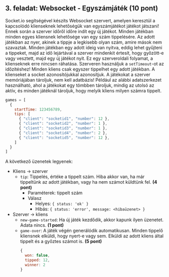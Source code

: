 ## 3. feladat: Websocket - Egyszámjáték (10 pont)
Socket.io segítségével készíts Websocket szervert, amelyen keresztül a kapcsolódó klienseknek lehetőségük van egyszámjátékot játékot játszani! Ennek során a szerver időről időre indít egy új játékot. Minden játékban minden egyes kliensnek lehetősége van egy szám tippelésére. Az adott játékban az nyer, akinek a tippje a legkisebb olyan szám, amire mások nem szavaztak. Minden játékban egy adott ideig van nyitva, eddig lehet gyűjteni a tippeket, majd az idő lejártával a szerver mindenkit értesít, hogy győzött-e vagy vesztett, majd egy új játékot nyit. Ez egy szerveroldali folyamat, a klienseknek erre nincsen ráhatása. Szerveren használjuk a `setTimeout`-ot az időzítéshez! Minden kliens csak egyszer tippelhet egy adott játékban. A klienseket a socket azonosítójukkal azonosítjuk. A játékokat a szerver memóriájában tároljuk, nem kell adatbázis! Például az alábbi adatszerkezet használható, ahol a játékokat egy tömbben tároljuk, mindig az utolsó az aktív, és minden játéknál tároljuk, hogy melyik kliens milyen számra tippelt.

```js
games = [
  {
    startTime: 123456789,
    tips: [
      { "client": "socketid1", "number": 12 },
      { "client": "socketid2", "number": 1 },
      { "client": "socketid3", "number": 1 },
      { "client": "socketid4", "number": 2 },
      { "client": "socketid5", "number": 12 },
    ]
  }
]
```

A következő üzenetek legyenek:

- Kliens -> szerver
  - `tip`: Tippelés, értéke a tippelt szám. Hiba akkor van, ha már tippeltünk az adott játékban, vagy ha nem számot küldtünk fel. **(4 pont)**
    - Paraméterek: tippelt szám
    - Válasz
      - Helyes: `{ status: 'ok' }`
      - Hibás: `{ status: 'error', message: <hibaüzenet> }`
- Szerver -> kliens
  - `new-game-started`: Ha új játék kezdődik, akkor kapunk ilyen üzenetet. Adata nincs. **(1 pont)**
  - `game-over`: A játék végén generálódik automatikusan. Minden tippelő kliensnek elküldi, hogy nyert-e vagy sem. Elküldi az adott kliens által tippelt és a győztes számot is. **(5 pont)**
    ```js
    {
      won: false,
      tipped: 12,
      winner: 2
    }
    ```